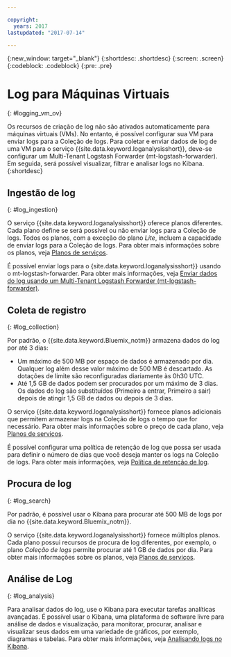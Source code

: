 ```yaml
---

copyright:
  years: 2017
lastupdated: "2017-07-14"

---
```


{:new_window: target="_blank"}
{:shortdesc: .shortdesc}
{:screen: .screen}
{:codeblock: .codeblock}
{:pre: .pre}

# Log para Máquinas Virtuais
{: #logging_vm_ov}

Os recursos de criação de log não são ativados automaticamente para máquinas virtuais (VMs). No entanto, é possível configurar sua VM para enviar logs para a Coleção de logs. Para coletar e enviar dados de log de uma VM para o serviço {{site.data.keyword.loganalysisshort}}, deve-se configurar um Multi-Tenant Logstash Forwarder (mt-logstash-forwarder). Em seguida, será possível visualizar, filtrar e analisar logs no Kibana.
{:shortdesc}


## Ingestão de log
{: #log_ingestion}

O serviço {{site.data.keyword.loganalysisshort}} oferece planos diferentes. Cada plano define se será possível ou não enviar logs para a Coleção de logs. Todos os planos, com a exceção do plano *Lite*, incluem a capacidade de enviar logs para a Coleção de logs. Para obter mais informações sobre os planos, veja [Planos de serviços](/docs/services/CloudLogAnalysis/log_analysis_ov.html#plans).

É possível enviar logs para o {site.data.keyword.loganalysisshort}} usando o mt-logstash-forwarder. Para obter mais informações, veja [Enviar dados do log usando um Multi-Tenant Logstash Forwarder (mt-logstash-forwarder)](/docs/services/CloudLogAnalysis/how-to/send-data/send_data_mt.html#send_data_mt).


## Coleta de registro
{: #log_collection}

Por padrão, o {{site.data.keyword.Bluemix_notm}} armazena dados do log por até 3 dias:   

* Um máximo de 500 MB por espaço de dados é armazenado por dia. Qualquer log além desse valor máximo de 500 MB é descartado. As dotações de limite são reconfiguradas diariamente às 0h30 UTC.
* Até 1,5 GB de dados podem ser procurados por um máximo de 3 dias. Os dados do log são substituídos (Primeiro a entrar, Primeiro a sair) depois de atingir 1,5 GB de dados ou depois de 3 dias.

O serviço {{site.data.keyword.loganalysisshort}} fornece planos adicionais que permitem armazenar logs na Coleção de logs o tempo que for necessário. Para obter mais informações sobre o preço de cada plano, veja [Planos de serviços](/docs/services/CloudLogAnalysis/log_analysis_ov.html#plans).

É possível configurar uma política de retenção de log que possa ser usada para definir o número de dias que você deseja manter os logs na Coleção de logs. Para obter mais informações, veja [Política de retenção de log](/docs/services/CloudLogAnalysis/log_analysis_ov.html#policies).


## Procura de log
{: #log_search}

Por padrão, é possível usar o Kibana para procurar até 500 MB de logs por dia no {{site.data.keyword.Bluemix_notm}}. 

O serviço {{site.data.keyword.loganalysisshort}} fornece múltiplos planos. Cada plano possui recursos de procura de log diferentes, por exemplo, o plano *Coleção de logs* permite procurar até 1 GB de dados por dia. Para obter mais informações sobre os planos, veja [Planos de serviços](/docs/services/CloudLogAnalysis/log_analysis_ov.html#plans).


## Análise de Log
{: #log_analysis}

Para analisar dados do log, use o Kibana para executar tarefas analíticas avançadas. É possível usar o Kibana, uma plataforma de software livre para análise de dados e
visualização, para monitorar, procurar, analisar e visualizar seus dados em uma variedade de
gráficos, por exemplo, diagramas e tabelas. Para obter mais informações, veja [Analisando logs no Kibana](/docs/services/CloudLogAnalysis/kibana/analyzing_logs_Kibana.html#analyzing_logs_Kibana).
